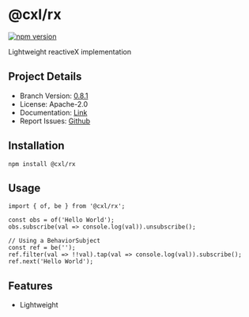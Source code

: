 # @cxl/rx 
	
[![npm version](https://badge.fury.io/js/%40cxl%2Frx.svg)](https://badge.fury.io/js/%40cxl%2Frx)

Lightweight reactiveX implementation

## Project Details

-   Branch Version: [0.8.1](https://npmjs.com/package/@cxl/rx/v/0.8.1)
-   License: Apache-2.0
-   Documentation: [Link](https://cxlio.github.io/cxl/rx)
-   Report Issues: [Github](https://github.com/cxlio/cxl/issues)

## Installation

	npm install @cxl/rx

## Usage

```
import { of, be } from '@cxl/rx';

const obs = of('Hello World');
obs.subscribe(val => console.log(val)).unsubscribe();

// Using a BehaviorSubject
const ref = be('');
ref.filter(val => !!val).tap(val => console.log(val)).subscribe();
ref.next('Hello World');
```

## Features

-   Lightweight
